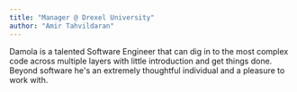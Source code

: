 ```yaml
---
title: "Manager @ Drexel University"
author: "Amir Tahvildaran"
---
```

Damola is a talented Software Engineer that can dig in to the most complex code across multiple
layers with little introduction and get things done. Beyond software he's an extremely
thoughtful individual and a pleasure to work with.

